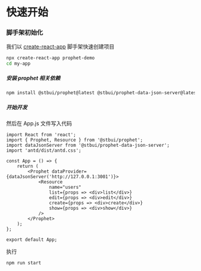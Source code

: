 # 快速开始

### 脚手架初始化

我们以 [create-react-app](https://create-react-app.dev/) 脚手架快速创建项目

```bash
npx create-react-app prophet-demo
cd my-app
```

##### 安装 prophet 相关依赖

```bash
npm install @stbui/prophet@latest @stbui/prophet-data-json-server@latest
```

##### 开始开发

然后在 App.js 文件写入代码

```tsx | pure
import React from 'react';
import { Prophet, Resource } from '@stbui/prophet';
import dataJsonServer from '@stbui/prophet-data-json-server';
import 'antd/dist/antd.css';

const App = () => {
    return (
        <Prophet dataProvider={dataJsonServer('http://127.0.0.1:3001')}>
            <Resource
                name="users"
                list={props => <div>list</div>}
                edit={props => <div>edit</div>}
                create={props => <div>create</div>}
                show={props => <div>show</div>}
            />
        </Prophet>
    );
};

export default App;
```

执行

```
npm run start
```
